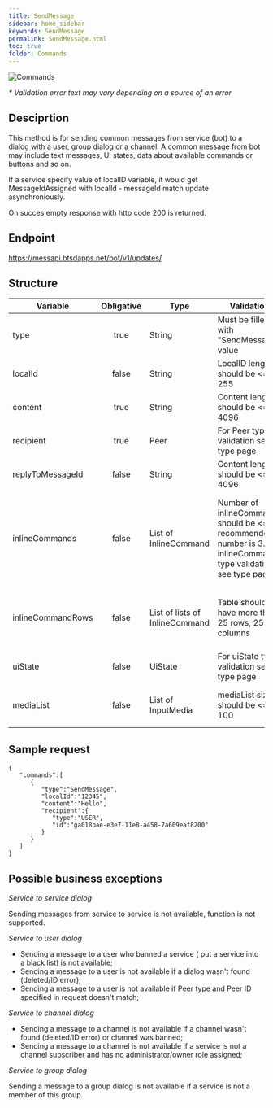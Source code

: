 ```yaml
---
title: SendMessage
sidebar: home_sidebar
keywords: SendMessage
permalink: SendMessage.html
toc: true
folder: Commands
---
```


![Commands](images/SendMessage.png "SendMessage")
<p>
<i>* Validation error text may vary depending on a source of an error</i>
</p>

## Desciprtion

<p> This method is for sending common messages from service (bot) to a dialog with a user, group dialog or a channel. 
A common message from bot may include text messages, UI states, data about available commands or buttons and so on.
</p>
<p> If a service specify value of localID variable, it would get MessageIdAssigned with localId - messageId match update asynchroniously.
</p>
<p> On succes empty response with http code 200 is returned.
</p>

## Endpoint

https://messapi.btsdapps.net/bot/v1/updates/

## Structure

| Variable  | Obligative  | Type| Validation| Description
|---|:---:|---|---|---|
| type | true | String | Must be filled with "SendMessage" value |Type of request "SendMessage" |
| localId | false |  String |LocalID length should be <= 255  | Message ID generated by Bot  |
| content| true |  String |Content length should be <= 4096  | Text of a message  |
| recipient  | true |  Peer | For Peer type validation see type page| Peer to send this message to |
| replyToMessageId  | false |  String | Content length should be <= 4096 | Message ID to reply to |
| inlineCommands  | false | List of InlineCommand  | Number of inlineCommands should be <= 8, recommended number is 3. For inlineCommand type validation see type page | List of InlineCommands (list of buttons that will be displayed on Messenger UI inside the message). Currently this is deprecated, use inlineCommandRows
| inlineCommandRows  | false |List of lists of InlineCommand  | Table should not have more than 25 rows, 25 columns|List containing lists of InlineCommands (Table of buttons that will be displayed on Messenger UI inside the message)|
| uiState  | false | UiState |For uiState type validation see type page |Bot Ui State buttons with ReplyKeyboard and QuickButtons  |
| mediaList  | false | List of InputMedia  |mediaList size should be <= 100 |List of InputMedia. Media content to be showed in a message |

## Sample request
```
{  
   "commands":[  
      {  
         "type":"SendMessage",
         "localId":"12345",
         "content":"Hello",
         "recipient":{  
            "type":"USER",
            "id":"ga018bae-e3e7-11e8-a458-7a609eaf8200"
         }
      }
   ]
}
```

## Possible business exceptions

<i>Service to service dialog </i>
<p> Sending messages from service to service is not available, function is not supported.
</p>

<i>Service to user dialog</i>
<p>
<ul>
  <li> Sending a message to a user who banned a service ( put a service into a black list) is not available;
  </li>
  <li> Sending a message to a user is not available if a dialog wasn't found (deleted/ID error);
  </li>
  <li> Sending a message to a user is not available if Peer type and Peer ID specified in request doesn't match;
  </li>
</ul>  
</p>

<i>Service to channel dialog</i>

<p>
<ul>
  <li> Sending a message to a channel is not available if a channel wasn't found (deleted/ID error) or channel was banned;
  </li>
  <li>Sending a message to a channel is not available if a service is not a channel subscriber and has no administrator/owner role assigned;
  </li>
  </ul>
  </p>

<i>Service to group dialog</i>
<p>
Sending a message to a group dialog is not available if a service is not a member of this group.
</p>

